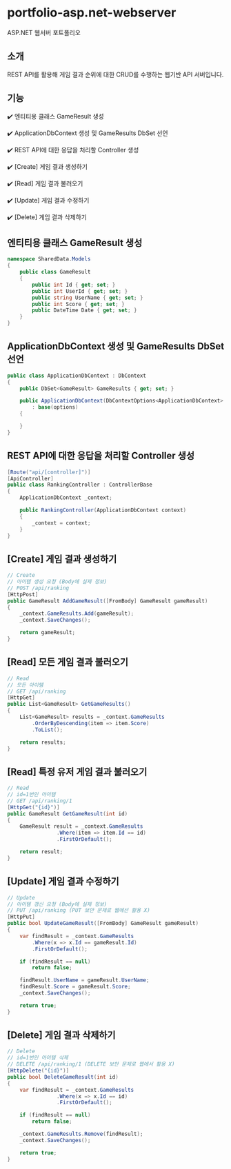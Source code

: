 # portfolio-asp.net-webserver
ASP.NET 웹서버 포트폴리오

## 소개
REST API를 활용해 게임 결과 순위에 대한 CRUD를 수행하는 웹기반 API 서버입니다.

## 기능
:heavy_check_mark: 엔티티용 클래스 GameResult 생성


:heavy_check_mark: ApplicationDbContext 생성 및 GameResults DbSet 선언


:heavy_check_mark: REST API에 대한 응답을 처리할 Controller 생성


:heavy_check_mark: [Create] 게임 결과 생성하기


:heavy_check_mark: [Read] 게임 결과 불러오기


:heavy_check_mark: [Update] 게임 결과 수정하기


:heavy_check_mark: [Delete] 게임 결과 삭제하기


## 엔티티용 클래스 GameResult 생성
``` c#
namespace SharedData.Models
{
	public class GameResult
	{
		public int Id { get; set; }
		public int UserId { get; set; }
		public string UserName { get; set; }
		public int Score { get; set; }
		public DateTime Date { get; set; }
	}
}
```


## ApplicationDbContext 생성 및 GameResults DbSet 선언
``` c#
public class ApplicationDbContext : DbContext
{
	public DbSet<GameResult> GameResults { get; set; }

	public ApplicationDbContext(DbContextOptions<ApplicationDbContext> options)
		: base(options)
	{

	}
}
```


## REST API에 대한 응답을 처리할 Controller 생성
``` c#
[Route("api/[controller]")]
[ApiController]
public class RankingController : ControllerBase
{
	ApplicationDbContext _context;

	public RankingController(ApplicationDbContext context)
	{
		_context = context;
	}
}
```


## [Create] 게임 결과 생성하기
``` c#
// Create
// 아이템 생성 요청 (Body에 실제 정보)
// POST /api/ranking
[HttpPost]
public GameResult AddGameResult([FromBody] GameResult gameResult)
{
	_context.GameResults.Add(gameResult);
	_context.SaveChanges();

	return gameResult;
}
```


## [Read] 모든 게임 결과 불러오기
``` c#
// Read
// 모든 아이템
// GET /api/ranking
[HttpGet]
public List<GameResult> GetGameResults()
{
	List<GameResult> results = _context.GameResults
		.OrderByDescending(item => item.Score)
		.ToList();

	return results;
}
```


## [Read] 특정 유저 게임 결과 불러오기
``` c#
// Read
// id=1번인 아이템
// GET /api/ranking/1
[HttpGet("{id}")]
public GameResult GetGameResult(int id)
{
	GameResult result = _context.GameResults
				.Where(item => item.Id == id)
				.FirstOrDefault();

	return result;
}
```


## [Update] 게임 결과 수정하기
``` c#
// Update
// 아이템 갱신 요청 (Body에 실제 정보)
// PUT /api/ranking (PUT 보안 문제로 웹에선 활용 X)
[HttpPut]
public bool UpdateGameResult([FromBody] GameResult gameResult)
{
	var findResult = _context.GameResults
		.Where(x => x.Id == gameResult.Id)
		.FirstOrDefault();

	if (findResult == null)
		return false;

	findResult.UserName = gameResult.UserName;
	findResult.Score = gameResult.Score;
	_context.SaveChanges();

	return true;
}
```


## [Delete] 게임 결과 삭제하기
``` c#
// Delete
// id=1번인 아이템 삭제
// DELETE /api/ranking/1 (DELETE 보안 문제로 웹에서 활용 X)
[HttpDelete("{id}")]
public bool DeleteGameResult(int id)
{
	var findResult = _context.GameResults
				.Where(x => x.Id == id)
				.FirstOrDefault();

	if (findResult == null)
		return false;

	_context.GameResults.Remove(findResult);
	_context.SaveChanges();

	return true;
}
```
